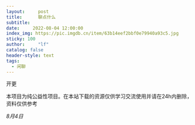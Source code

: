 ```yaml
---
layout:     post
title:      聊点什么
subtitle:   
date:     2022-08-04 12:00:00
index_img: https://pic.imgdb.cn/item/63b14eef2bbf0e79940a93c5.jpg
sticky: 100
author:     "lf"
catalog: false
header-style: text
tags:
  - 闲聊
---
```

开更

<p class="note note-warning">本项目为纯公益性项目。在本站下载的资源仅供学习交流使用并请在24h内删除，资料仅供参考</p>

*8月4日*
